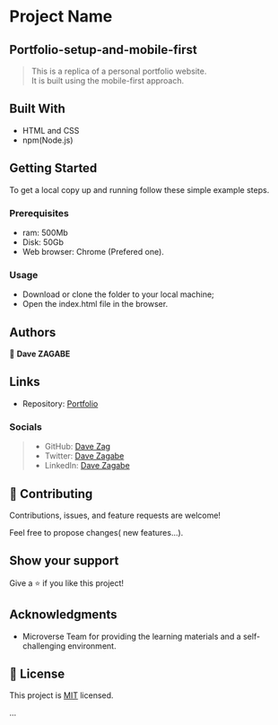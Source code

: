 
# Project Name

## Portfolio-setup-and-mobile-first

> This is a replica of a personal portfolio website. \
> It is built using the mobile-first approach.

## Built With

- HTML and CSS
- npm(Node.js)

## Getting Started

To get a local copy up and running follow these simple example steps.

### Prerequisites

- ram: 500Mb
- Disk: 50Gb
- Web browser: Chrome (Prefered one).

### Usage

- Download or clone the folder to your local machine;
- Open the index.html file in the browser.

## Authors

👤 **Dave ZAGABE**

## Links

- Repository: [Portfolio](https://github.com/DaveZag/Portfolio-setup-and-mobile-first)

### Socials

>- GitHub: [Dave Zag](https://github.com/DaveZag)
>- Twitter: [Dave Zagabe](https://twitter.com/davezagabe2)
>- LinkedIn: [Dave Zagabe](https://www.linkedin.com/in/dave-zagabe-03597a247/)

## 🤝 Contributing

Contributions, issues, and feature requests are welcome!

Feel free to propose changes( new features...).

## Show your support

Give a ⭐️ if you like this project!

## Acknowledgments

- Microverse Team for providing the learning materials and a self-challenging environment.

## 📝 License

This project is [MIT](./LICENSE) licensed.

...

